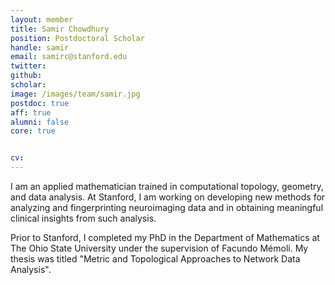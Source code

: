 ```yaml
---
layout: member
title: Samir Chowdhury
position: Postdoctoral Scholar
handle: samir
email: samirc@stanford.edu
twitter:
github:
scholar:
image: /images/team/samir.jpg
postdoc: true
aff: true
alumni: false
core: true


cv:
---
```


I am an applied mathematician trained in computational topology, geometry, and data analysis. At Stanford, I am working on developing new methods for analyzing and fingerprinting neuroimaging data and in obtaining meaningful clinical insights from such analysis.

Prior to Stanford, I completed my PhD in the Department of Mathematics at The Ohio State University under the supervision of Facundo Mémoli. My thesis was titled "Metric and Topological Approaches to Network Data Analysis".
